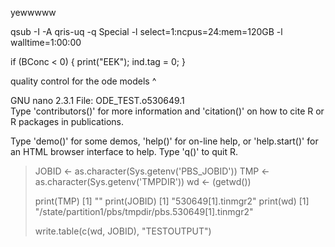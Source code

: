 yewwwww

qsub -I -A qris-uq -q Special -l select=1:ncpus=24:mem=120GB -l walltime=1:00:00


if (BConc < 0) {
  print("EEK");
  ind.tag = 0;
  }

  quality control for the ode models ^


  GNU nano 2.3.1                        File: ODE_TEST.o530649.1                                                        
Type 'contributors()' for more information and
'citation()' on how to cite R or R packages in publications.

Type 'demo()' for some demos, 'help()' for on-line help, or
'help.start()' for an HTML browser interface to help.
Type 'q()' to quit R.

>
> JOBID <- as.character(Sys.getenv('PBS_JOBID'))
> TMP <- as.character(Sys.getenv('TMPDIR'))
> wd <- (getwd())
>
> print(TMP)
[1] ""
> print(JOBID)
[1] "530649[1].tinmgr2"
> print(wd)
[1] "/state/partition1/pbs/tmpdir/pbs.530649[1].tinmgr2"
>
> write.table(c(wd, JOBID), "TESTOUTPUT")
>
